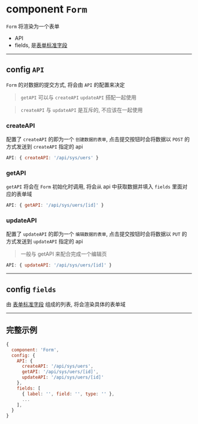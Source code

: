 # component `Form`

`Form` 将渲染为一个表单

- API
- fields, 是[表单标准字段](/ZEleconfig/标准field/form-field)

--------------------------------------------------------------------------------

## config `API`

`Form` 的对数据的提交方式, 将会由 `API` 的配置来决定

> `getAPI` 可以与 `createAPI` `updateAPI` 搭配一起使用

> `createAPI` 与 `updateAPI` 是互斥的, 不应该在一起使用

### createAPI

配置了 `createAPI` 的即为一个 `创建数据的表单`, 点击提交按钮时会将数据以 `POST` 的方式发送到 `createAPI` 指定的 api

```javascript
API: { createAPI: '/api/sys/uers' }
```

### getAPI

`getAPI` 将会在 `Form` 初始化时调用, 将会从 api 中获取数据并填入 `fields` 里面对应的表单域

```javascript
API: { getAPI: '/api/sys/uers/[id]' }
```

### updateAPI

配置了 `updateAPI` 的即为一个 `编辑数据的表单`, 点击提交按钮时会将数据以 `PUT` 的方式发送到 `updateAPI` 指定的 api

> 一般与 getAPI 来配合完成一个编辑页

```javascript
API: { updateAPI: '/api/sys/uers/[id]' }
```

--------------------------------------------------------------------------------

## config `fields`

由 [表单标准字段](/ZEleconfig/标准field/form-field) 组成的列表, 将会渲染具体的表单域

--------------------------------------------------------------------------------

## 完整示例

```javascript
{
  component: 'Form',
  config: {
    API: {
      createAPI: '/api/sys/uers',
      getAPI: '/api/sys/uers/[id]',
      updateAPI: '/api/sys/uers/[id]'
    },
    fields: [
      { label: '', field: '', type: '' },
      ...
    ],
  }
}
```
